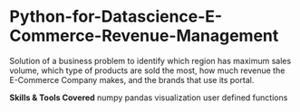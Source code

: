 # Python-for-Datascience-E-Commerce-Revenue-Management
Solution of a business problem to identify which region has maximum sales volume, which type of products are sold the most, how much revenue the E-Commerce Company makes, and the brands that use its portal.

**Skills & Tools Covered**
numpy
pandas
visualization
user defined functions

